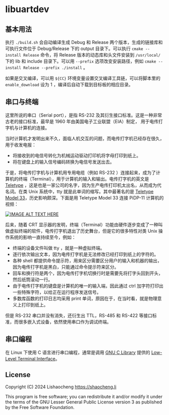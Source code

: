 # libuartdev

## 基本用法

执行 `./build.sh` 会自动编译生成 Debug 和 Release 两个版本，生成的链接库和可执行文件位于 Debug/Release 下的 output 目录下。可以执行 `cmake --install Release` 命令，将 Release 版本的动态库和头文件安装到 `/usr/local/` 下的 lib 和 include 目录下。可以用 `--prefix` 选项改变安装路径，例如 `cmake --install Release --prefix ./install` 。

如果是交叉编译，可以用 `${CC}` 环境变量设置交叉编译工具链，可以将脚本里的 `enable_download` 设为 1 ，编译后自动下载到目标板的相应目录。

## 串口与终端

这里所说的串口（Serial port），是指 RS-232 及其衍生接口标准。这是一种非常古老的接口标准，最早是 1960 年由美国电子工业联盟（EIA）制定， 用于电传打字机与计算机的连接。

当时计算机才发明出来不久，面临人机交互的问题，而电传打字机已经存在很久，用于收发电报：

- 将接收到的电信号转化为机械运动驱动打印机将字母打印到纸上。
- 将在键盘上的输入信号编码转换为电信号发送出去。

于是，将电传打字机与计算机用专用电缆（例如 RS-232 ）连接起来，成为了计算机的终端（Terminal），用于计算机的输入和输出。电传打字机的英文是 [Teletype](https://en.wikipedia.org/wiki/Teletype_Corporation) ，这是也是一家公司的名字，因为生产电传打印机太出名，从而成为代名词。在类 Unix 系统中，tty 就是此单词的缩写。其中最著名的是 [Teletype Model 33](https://en.wikipedia.org/wiki/Teletype_Model_33#Historical_impact)，历史影响颇深。下面是用 Teletype Model 33 连接 PiDP-11 计算机的视频：

[![IMAGE ALT TEXT HERE](https://img.youtube.com/vi/DRzpJyOc3bc/0.jpg)](https://www.youtube.com/watch?v=DRzpJyOc3bc)

后来，随着 CRT 显示器的发明，终端（Terminal）功能由硬件逐步变成了一种叫做虚拟终端的软件，电传打字机退出了历史舞台，但是它的很多特性对类 Unix 操作系统的影响一直持续至今，例如：

- 终端的设备文件叫做 tty ，就是一种虚拟终端。
- 逐行依次输出文本，因为电传打字机是无法修改已经打印到纸上的字符的。
- 各种 shell 都提供命令提示符，用来区分需要区分用户的输入和机器的输出，因为电传打字机是黑白，只能通过命令提示符来区分。
- 回车和换行符是两个，因为电传打字机切换行时是需要先将打字头回到开头，然后纸筒滚动一行。
- 由于电传打字机的键盘是计算机的唯一的输入端，因此通过 ctrl 加字符打印出一些特殊字符，以给正在运行程序发送信号。
- 多数库函数的打印日志均采用 print 单词，原因在于，在当时看，就是物理意义上打印到纸上。

但是 RS-232 串口并没有消失，还衍生出 TTL，RS-485 和 RS-422 等接口标准，而很多嵌入式设备，依然使用串口作为调试终端。

## 串口编程

在 Linux 下使用 C 语言进行串口编程，通常是调用 [GNU C Library](https://www.gnu.org/software/libc/) 提供的 [Low-Level Terminal Interface](https://www.gnu.org/software/libc/manual/html_node/Low_002dLevel-Terminal-Interface.html?spm=wolai.workspace.0.0.7bf85fdcxzdAL7)。


## License

Copyright (C) 2024 Lishaocheng <https://shaocheng.li> 

This program is free software; you can redistribute it and/or modify it under the terms of the GNU Lesser General Public License version 3 as published by the Free Software Foundation.
